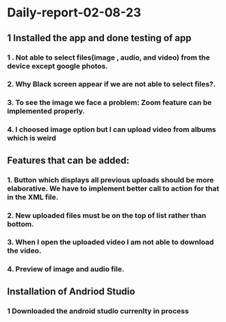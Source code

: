 ﻿# Daily-report-02-08-23
 
 ## 1 Installed the app and done testing of app
 ### 1 . Not able to select files(image , audio, and video) from the device except google photos.
  ### 2. Why Black screen appear if we are not able to select files?.
 ### 3. To see the image we face a problem: Zoom feature can be implemented properly.
 ### 4. I choosed image option but I can upload video from albums which is weird

## Features that can be added:

### 1. Button which displays all previous uploads should be more elaborative. We have to implement better call to action for that in the XML file.
### 2. New uploaded files must be on the top of list rather than bottom.
### 3. When I open the uploaded video I am not able to download the video.
### 4. Preview of image and audio file.
## Installation of Andriod Studio 
### 1 Downloaded the android studio currenlty in process
